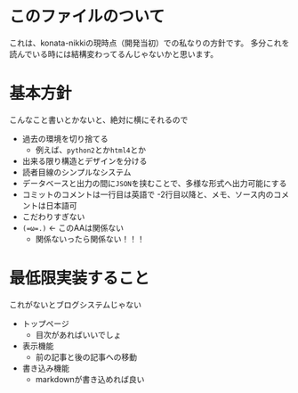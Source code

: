 # このファイルのついて
これは、konata-nikkiの現時点（開発当初）での私なりの方針です。
多分これを読んでいる時には結構変わってるんじゃないかと思います。

# 基本方針
こんなこと書いとかないと、絶対に横にそれるので
- 過去の環境を切り捨てる
	- 例えば、`python2`とか`html4`とか
- 出来る限り構造とデザインを分ける
- 読者目線のシンプルなシステム
- データベースと出力の間に`JSON`を挟むことで、多様な形式へ出力可能にする
- コミットのコメントは一行目は英語で
	-2行目以降と、メモ、ソース内のコメントは日本語可
- こだわりすぎない
- `(=ω=.)` <- このAAは関係ない
	- 関係ないったら関係ない！！！

# 最低限実装すること
これがないとブログシステムじゃない
- トップページ
	- 目次があればいいでしょ
- 表示機能
	- 前の記事と後の記事への移動
- 書き込み機能
	- markdownが書き込めれば良い

